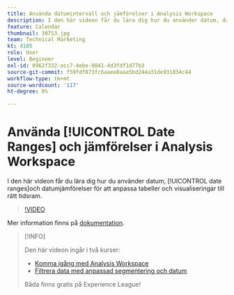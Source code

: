 ```yaml
---
title: Använda datumintervall och jämförelser i Analysis Workspace
description: I den här videon får du lära dig hur du använder datum, datumintervall och datumjämförelser för att anpassa tabeller och visualiseringar till rätt tidsram.
feature: Calendar
thumbnail: 30753.jpg
team: Technical Marketing
kt: 4105
role: User
level: Beginner
exl-id: 0962f332-acc7-4ebe-9841-4d3fdf1d77b3
source-git-commit: f59fdf873fc6aaee8aaa5bd244a31de931034c44
workflow-type: tm+mt
source-wordcount: '117'
ht-degree: 8%

---
```


# Använda [!UICONTROL Date Ranges] och jämförelser i Analysis Workspace

I den här videon får du lära dig hur du använder datum, [!UICONTROL date ranges]och datumjämförelser för att anpassa tabeller och visualiseringar till rätt tidsram.

>[!VIDEO](https://video.tv.adobe.com/v/30753/?quality=12)

Mer information finns på [dokumentation](https://experienceleague.adobe.com/docs/analytics/analyze/analysis-workspace/components/calendar-date-ranges/calendar.html).

>[!INFO]
>
> Den här videon ingår i två kurser:
> * [Komma igång med Analysis Workspace](https://experienceleague.adobe.com/?recommended=Analytics-U-1-2020.1.workspace)
> * [Filtrera data med anpassad segmentering och datum](https://experienceleague.adobe.com/?recommended=Analytics-U-1-2021.1.filterdata)
>
> Båda finns gratis på Experience League!
